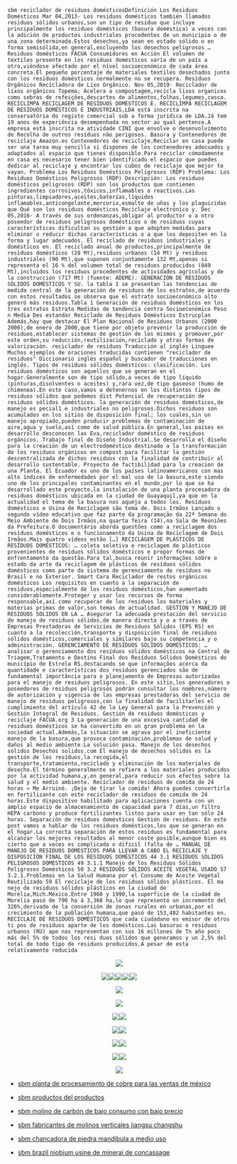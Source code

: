 
```
sbm reciclador de residuos domésticosDefinición Los Residuos Domésticos Mar 04,2013· Los residuos domésticos también llamados residuos sólidos urbanos,son un tipo de residuo que incluye principalmente los residuos domésticos (basura doméstica) a veces con la adición de productos industriales procedentes de un municipio o de una zona determinada.Estos desechos,ya sean en estado sólido o en forma semisólida,en general,excluyendo los desechos peligrosos … Residuos domésticos FACUA Consumidores en Acción El volumen de textiles presente en los residuos domésticos varía de un país a otro,viéndose afectado por el nivel socioeconómico de cada área concreta.El pequeño porcentaje de materiales textiles desechados junto con los residuos domésticos normalmente no se recupera. Resíduos Orgânicos Recicladora de Lixo Orgânico. Nov 05,2019· Reciclador de lixos orgânicos Topema; Acelera a compostagem,recicla lixos organicos como sobras de refeições,descartes de alimentos,folhas,legumes,casca. RECICLIMPA RECICLAGEM DE RESÍDUOS DOMÉSTICOS E. RECICLIMPA RECICLAGEM DE RESÍDUOS DOMÉSTICOS E INDUSTRIAIS,LDA está inscrita na conservatória do registo comercial sob a forma jurídica de LDA.Já tem 19 anos de experiência desempenhada no sector ao qual pertence.A empresa está inscrita na atividade CINI que envolve o desenvolvimento de Recolha de outros resíduos não perigosos. Basura y Contenedores de reciclaje Amazon.es Contenedores de reciclaje.Reciclar en casa puede ser una tarea muy sencilla si dispones de los contenedores adecuados y adaptados al espacio que tienes disponible.Para reciclar cómodamente en casa es necesario tener bien identificado el espacio que puedes dedicar al reciclaje y encontrar los cubos de reciclaje que mejor te vayan. Problema Los Residuos Domésticos Peligrosos (RDP) Problema: Los Residuos Domésticos Peligrosos (RDP) Descripción: Los residuos domésticos peligrosos (RDP) son los productos que contienen ingredientes corrosivos,tóxicos,inflamables o reactivos.Las pinturas,limpiadores,aceites,baterías,líquidos inflamables,anticongelante,mercurio,esmalte de uñas y los plaguicidas que Qué son los residuos domésticos Reciclaje electrónico y. Dec 05,2016· A través de sus ordenanzas,obligar al productor o a otro poseedor de residuos peligrosos domésticos o de residuos cuyas características dificultan su gestión a que adopten medidas para eliminar o reducir dichas características o a que los depositen en la forma y lugar adecuados. El reciclado de residuos industriales y domésticos en. El reciclado anual de productos,principalmente de residuos domésticos (28 Mt),residuos urbanos (14 Mt) y residuos industriales (90 Mt),que suponen conjuntamente 132 Mt,apenas si representa el 16 % del volumen total de residuos producidos (849 Mt),incluidos los residuos procedentes de actividades agrícolas y de la construcción (717 Mt) (fuente: ADEME). GENERACION DE RESIDUOS SÒLIDOS DOMÈSTICOS Y SU. la tabla 1 se presentan las tendencias de medida central de la generación de residuos de los estratos,de acuerdo con estos resultados se observa que el estrato socioeconómico alto generó más residuos.Tabla 1 Generación de residuos domésticos en los tres estratos Estrato Medidas de tendencia centra Socioeconómico Peso n Media Des estandar Reciclado de Residuos Domésticos Estrucplan Además,hay que destacar El Plan Nacional de Residuos Urbanos (2000 2006),de enero de 2000,que tiene por objeto prevenir la producción de residuos,establecer sistemas de gestión de los mismos y promover,por este orden,su reducción,reutilización,reciclado y otras formas de valorización. reciclador de residuos Traducción al inglés Linguee Muchos ejemplos de oraciones traducidas contienen "reciclador de residuos" Diccionario inglés español y buscador de traducciones en inglés. Tipos de residuos sólidos domésticos: clasificación. Los residuos domésticos son aquellos que se generan en el hogar.Generalmente son de tipo sólido,a veces de tipo líquido (pinturas,disolventes o aceites) y,rara vez,de tipo gaseoso (humo de chimenea).En este caso,vamos a detenernos en los distintos tipos de residuos sólidos que podemos dist Potencial de recuperación de residuos sólidos domésticos. la generación de residuos domésticos,de manejo es pecial1 e industriales no peligrosos.Dichos residuos son acumulados en los sitios de disposición final; los cuales,sin un manejo apropiado,pueden producir problemas de contaminación de aire,agua y suelo,así como de salud pública.En general,los países en desarrollo desconocen las Eva,reciclador doméstico de residuos orgánicos. Trabajo final de Diseño Industrial.Se desarrolla el diseño para la creación de un electrodoméstico destinado a la transformación de los residuos orgánicos en compost para facilitar la gestión descentralizada de dichos residuos con la finalidad de contribuir al desarrollo sustentable. Proyecto de factibilidad para la creacion de una Planta. El Ecuador es uno de los países latinoamericanos con mas alto índices de enfermedades por el mal uso de la basura,este siendo uno de los principales contaminantes en el mundo,por lo que se ha desarrollado este proyecto,la instalación de una planta procesadora de residuos domésticos ubicada en la ciudad de Guayaquil,ya que en la actualidad el tema de la basura nos aqueja a todos los. Resíduos domésticos e Usina de Reciclagem são tema de. Dois Irmãos Lançado o segundo vídeo educativo que faz parte da programação da 22ª Semana do Meio Ambiente de Dois Irmãos,na quarta feira (14),na Sala de Reuniões da Prefeitura.O documentário aborda questões como a reciclagem dos resíduos domésticos e o funcionamento da Usina de Reciclagem de Dois Irmãos.Mais quatro vídeos estão […] RECICLAGEM DE PLÁSTICOS DE RESÍDUOS DOMÉSTICOS: … coleta seletiva e reciclagem de plásticos provenientes de resíduos sólidos domésticos e propor formas de enfrentamento da questão.Para tal,busca reunir informações sobre o estado da arte da reciclagem de plásticos de resíduos sólidos domésticos como parte do sistema de gerenciamento de resíduos no Brasil e no Exterior. Smart Cara Reciclador de restos orgánicos domésticos Los requisitos en cuanto a la separación de residuos,especialmente de los residuos domésticos,han aumentado considerablemente.Proteger y usar los recursos de forma responsable,así como recuperar de los residuos los materiales y materias primas de valor,son temas de actualidad. GESTION Y MANEJO DE RESIDUOS SOLIDOS EN LA … Asegurar la adecuada prestación del servicio de manejo de residuos sólidos,de manera directa y o a través de Empresas Prestadoras de Servicios de Residuos Sólidos (EPS RS) en cuanto a la recolección,transporte y disposición final de residuos sólidos domésticos,comerciales y similares bajo su competencia y o administración. GERENCIAMENTO DE RESÍDUOS SÓLIDOS DOMÉSTICOS: … analisar o gerenciamento dos resíduos sólidos domésticos na Central de Triagem,Tratamento e Destino Final dos Resíduos Sólidos Domésticos do município de Estrela RS,destacando se que informações acerca da quantidade e características dos resíduos gerenciados são de fundamental importância para o planejamento de Empresas autorizadas para el manejo de residuos peligrosos. En este sitio,los generadores o poseedores de residuos peligrosos podrán consultar los nombres,número de autorización y vigencia de las empresas prestadoras del servicio de manejo de residuos peligrosos,con la finalidad de facilitarles el cumplimiento del artículo 42 de la Ley General para la Prevención y Gestión Integral de Residuos. Gestión de residuos domésticos y reciclaje FACUA.org 3 La generación de una excesiva cantidad de residuos domésticos se ha convertido en un gran problema en la sociedad actual.Además,la situación se agrava por el ineficiente manejo de la basura,que provoca contaminación,problemas de salud y daños al medio ambiente.La solución pasa. Manejo de los desechos solidos Desechos solidos.com El manejo de desechos sólidos es la gestión de los residuos,la recogida,el transporte,tratamiento,reciclado y eliminación de los materiales de desecho.El término generalmente se refiere a los materiales producidos por la actividad humana,y,en general,para reducir sus efectos sobre la salud y el medio ambiente. Reciclador de residuos de comida de 24 horas » Me Arruiné. ¡Deja de tirar la comida! Ahora puedes convertirla en fertilizante con este reciclador de residuos de comida de 24 horas.Este dispositivo habilitado para aplicaciones cuenta con un amplio espacio de almacenamiento de capacidad para 7 días,un filtro HEPA carbono y produce fertilizantes listos para usar en tan sólo 24 horas. Separación de residuos domésticos Gestión de residuos. En este post vamos a hablar de los residuos domésticos,los que se generan en el hogar.La correcta separación de estos residuos es fundamental para alcanzar los mejores resultados al menor coste posible,aunque bien es cierto que a veces es complicado o difícil (falta de … MANUAL DE MANEJO DE RESIDUOS DOMESTICOS PARA LLEVAR A CABO EL RECICLAJE Y DISPOSICIÓN FINAL DE LOS RESIDUOS DOMÉSTICOS 44 3.1 RESIDUOS SÓLIDOS PELIGROSOS DOMÉSTICOS 49 3.1.1 Manejo de los Residuos Sólidos Peligrosos Domésticos 50 3.2 RESIDUOS SÓLIDOS ACEITE VEGETAL USADO 57 3.2.1.Problemas en la Salud Humana por el Consumo de Aceite Vegetal Reutilizado 59 El reciclaje de los residuos sólidos plásticos. El ma nejo de residuos sólidos plásticos en la ciudad de Morelia,Mich.México.Entre 1960 y 1990,la superficie de la ciudad de Morelia pasó de 790 ha á 3,368 ha,lo que representó un incremento del 326%,derivado de la conversión de zonas rurales en urbanas,por el crecimiento de la población humana,que pasó de 153,482 habitantes en. RECICLAJE DE RESIDUOS DOMÉSTICOS que cada ciudadano es emisor de otros ti pos de residuos aparte de los domésticos.Las basuras o residuos urbanos (RU) ape nas representan con sus 16 millones de Tn año poco más del 5% de todos los resi duos sólidos que generamos y un 2,5% del total de todo tipo de residuos producidos.A pesar de esta relativamente reducida 
```

<div align="center">

<a href="https://es-crusher.shibang-china.com/github&k=sbm+reciclador+de+residuos+dom%C3%A9sticos"><img src="https://static.shibang-china.com/es/crusher/logo.jpg"></a>

<a href="https://es-crusher.shibang-china.com/github&k=sbm+reciclador+de+residuos+dom%C3%A9sticos"><img src="https://static.shibang-china.com/es/crusher/index.jpg"></a><a href="https://es-crusher.shibang-china.com/material.htmlgithub&k=sbm+reciclador+de+residuos+dom%C3%A9sticos"><img src="https://static.shibang-china.com/es/crusher/material.jpg"></a><a href="https://es-crusher.shibang-china.com/application.htmlgithub&k=sbm+reciclador+de+residuos+dom%C3%A9sticos"><img src="https://static.shibang-china.com/es/crusher/application.jpg"></a><a href="https://es-crusher.shibang-china.com/aboutus.htmlgithub&k=sbm+reciclador+de+residuos+dom%C3%A9sticos"><img src="https://static.shibang-china.com/es/crusher/aboutus.jpg"></a><a href="https://es-crusher.shibang-china.com/contact.htmlgithub&k=sbm+reciclador+de+residuos+dom%C3%A9sticos"><img src="https://static.shibang-china.com/es/crusher/contact.jpg"></a>

<a href="https://es-crusher.shibang-china.com/github&k=sbm+reciclador+de+residuos+dom%C3%A9sticos"><img src="https://static.shibang-china.com/es/crusher/banner.jpg"></a>

<a href="https://swt.shibang-china.com/github&k=sbm+reciclador+de+residuos+dom%C3%A9sticos"><img src="https://static.shibang-china.com/es/crusher/text.jpg"></a>

<a href="https://swt.shibang-china.com/github&k=sbm+reciclador+de+residuos+dom%C3%A9sticos"><img src="https://static.shibang-china.com/es/crusher/chat.jpg"></a><a href="https://es-crusher.shibang-china.com/contact.htmlgithub&k=sbm+reciclador+de+residuos+dom%C3%A9sticos"><img src="https://static.shibang-china.com/es/crusher/message.jpg"></a>

<a href="https://es-crusher.shibang-china.com/products/pe.htmlgithub&k=sbm+reciclador+de+residuos+dom%C3%A9sticos"><img src="https://static.shibang-china.com/es/crusher/pe.jpg"></a><a href="https://es-crusher.shibang-china.com/products/pf.htmlgithub&k=sbm+reciclador+de+residuos+dom%C3%A9sticos"><img src="https://static.shibang-china.com/es/crusher/pf.jpg"></a>

<a href="https://es-crusher.shibang-china.com/products/hpt.htmlgithub&k=sbm+reciclador+de+residuos+dom%C3%A9sticos"><img src="https://static.shibang-china.com/es/crusher/hpt.jpg"></a><a href="https://es-crusher.shibang-china.com/products/vsi.htmlgithub&k=sbm+reciclador+de+residuos+dom%C3%A9sticos"><img src="https://static.shibang-china.com/es/crusher/vsi.jpg"></a>

<a href="https://es-crusher.shibang-china.com/products/klv.htmlgithub&k=sbm+reciclador+de+residuos+dom%C3%A9sticos"><img src="https://static.shibang-china.com/es/crusher/klv.jpg"></a><a href="https://es-crusher.shibang-china.com/products/portable.htmlgithub&k=sbm+reciclador+de+residuos+dom%C3%A9sticos"><img src="https://static.shibang-china.com/es/crusher/portable.jpg"></a>

<a href="https://swt.shibang-china.com/github&k=sbm+reciclador+de+residuos+dom%C3%A9sticos"><img src="https://static.shibang-china.com/es/crusher/case.jpg"></a>

</div>


* [sbm planta de procesamiento de cobre para las ventas de méxico](sbm%20planta%20de%20procesamiento%20de%20cobre%20para%20las%20ventas%20de%20m%C3%A9xico.md)

* [sbm productos del productos](sbm%20productos%20del%20productos.md)

* [sbm molino de carbón de bajo consumo con bajo precio](sbm%20molino%20de%20carb%C3%B3n%20de%20bajo%20consumo%20con%20bajo%20precio.md)

* [sbm fabricantes de molinos verticales jiangsu changshu](sbm%20fabricantes%20de%20molinos%20verticales%20jiangsu%20changshu.md)

* [sbm chancadora de piedra mandibula a medio uso](sbm%20chancadora%20de%20piedra%20mandibula%20a%20medio%20uso.md)

* [sbm brazil niobium usine de minerai de concassage](sbm%20brazil%20niobium%20usine%20de%20minerai%20de%20concassage.md)